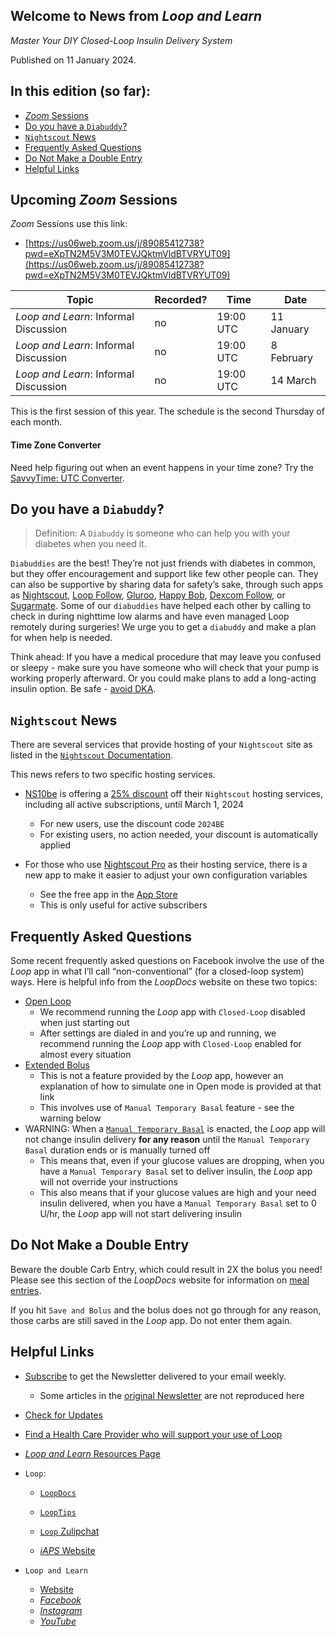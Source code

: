## Welcome to News from&nbsp;_<span translate="no">Loop and Learn</span>_

_Master Your DIY Closed-Loop Insulin Delivery System_

Published on 11 January 2024.

## In this edition (so far):

* [*Zoom* Sessions](#upcoming-zoom-sessions)
* [Do you have a `Diabuddy`?](#do-you-have-a-diabuddy)
* [`Nightscout` News](#nightscout-news)
* [Frequently Asked Questions](#frequently-asked-questions)
* [Do Not Make a Double Entry](#do-not-make-a-double-entry)
* [Helpful Links](#helpful-links)

## Upcoming *Zoom* Sessions

*Zoom* Sessions use this link:

* [https://us06web.zoom.us/j/89085412738?pwd=eXpTN2M5V3M0TEVJQktmVldBTVRYUT09](https://us06web.zoom.us/j/89085412738?pwd=eXpTN2M5V3M0TEVJQktmVldBTVRYUT09)

| Topic | Recorded? | Time | Date |
| - | - | - | - |
| _<span translate="no">Loop and Learn</span>_: Informal Discussion | no | 19:00 UTC | 11 January |
| _<span translate="no">Loop and Learn</span>_: Informal Discussion | no | 19:00 UTC | 8 February |
| _<span translate="no">Loop and Learn</span>_: Informal Discussion | no | 19:00 UTC | 14 March |

This is the first session of this year. The schedule is the second Thursday of each month.

#### Time Zone Converter

Need help figuring out when an event happens in your time zone? Try the [SavvyTime: UTC Converter](https://savvytime.com/converter/utc).

## Do you have a `Diabuddy`?

> Definition: A `Diabuddy` is someone who can help you with your diabetes when you need it.

`Diabuddies` are the best! They’re not just friends with diabetes in common, but they offer encouragement and support like few other people can. They can also be supportive by sharing data for safety’s sake, through such apps as [Nightscout](https://www.loopandlearn.org/nightscout/), [Loop Follow](https://www.loopandlearn.org/loop-follow/), [Gluroo](https://gluroo.com/), [Happy Bob](https://happybob.app/), [Dexcom Follow](https://www.dexcom.com/en-us/faqs/how-do-i-share-my-dexcom-g6-glucose-data-followers), or [Sugarmate](https://www.sugarmate.io/features). Some of our `diabuddies` have helped each other by calling to check in during nighttime low alarms and have even managed Loop remotely during surgeries! We urge you to get a `diabuddy` and make a plan for when help is needed.

Think ahead: If you have a medical procedure that may leave you confused or sleepy - make sure you have someone who will check that your pump is working properly afterward. Or you could make plans to add a long-acting insulin option. Be safe - [avoid DKA](https://healthonline.washington.edu/sites/default/files/record_pdfs/Insulin-Pumps-Diabetic-Ketoacidosis-(DKA).pdf). 

## `Nightscout` News

There are several services that provide hosting of your `Nightscout` site as listed in the [`Nightscout` Documentation](https://nightscout.github.io/nightscout/new_user/#vendors-comparison-table).

This news refers to two specific hosting services.

* [NS10be](https://ns.10be.de/en/index.html) is offering a [25% discount](https://www.facebook.com/10be.de/posts/pfbid0r8gqqD6X1mWjR237g2vLbQCjoyo61hkpAkMh3z5rvSmBV7HJF8f14vKtv3SJcm77l) off their `Nightscout` hosting services, including all active subscriptions, until March 1, 2024
    * For new users, use the discount code `2024BE`
    * For existing users, no action needed, your discount is automatically applied

* For those who use [Nightscout Pro](https://nightscout.pro/en_us/) as their hosting service, there is a new app to make it easier to adjust your own configuration variables
    * See the free app in the [App Store](https://apps.apple.com/vn/app/nightscout-pro/id6475240448)
    * This is only useful for active subscribers

## Frequently Asked Questions

Some recent frequently asked questions on Facebook involve the use of the *Loop* app in what I’ll call “non-conventional” (for a closed-loop system) ways. Here is helpful info from the *LoopDocs* website on these two topics:

* [Open&nbsp;<span translate="no">Loop</span>](https://loopkit.github.io/loopdocs/operation/loop/open-loop/)
    * We recommend running the *Loop* app with `Closed-Loop` disabled when just starting out
    * After settings are dialed in and you’re up and running, we recommend running the *Loop* app with `Closed-Loop` enabled for almost every situation
* [Extended Bolus](https://loopkit.github.io/loopdocs/operation/loop/open-loop/#extended-bolus)
    * This is not a feature provided by the *Loop* app, however an explanation of how to simulate one in Open mode is provided at that link
    * This involves use of `Manual Temporary Basal` feature - see the warning below
* WARNING: When a [`Manual Temporary Basal`](https://loopkit.github.io/loopdocs/loop-3/omnipod/#manual-temp-basal) is enacted, the *Loop* app will not change insulin delivery **for any reason** until the `Manual Temporary Basal` duration ends or is manually turned off
    * This means that, even if your glucose values are dropping, when you have a `Manual Temporary Basal` set to deliver insulin, the *Loop* app will not override your instructions
    * This also means that if your glucose values are high and your need insulin delivered, when you have a `Manual Temporary Basal` set to 0 U/hr, the *Loop* app will not start delivering insulin

## Do Not Make a Double Entry

Beware the double Carb Entry, which could result in 2X the bolus you need! Please see this section of the *LoopDocs* website for information on [meal entries](https://loopkit.github.io/loopdocs/operation/features/carbs/#meal-entry_1).

If you hit `Save and Bolus` and the bolus does not go through for any reason, those carbs are still saved in the *Loop* app. Do not enter them again.

## Helpful Links

* [Subscribe](https://www.loopandlearn.org/newsletter-signup/) to get the Newsletter delivered to your email weekly.
    * Some articles in the [original Newsletter](https://www.loopandlearn.org/2022/10/19/loop-and-learn-newsletter/) are not reproduced here
* [Check for Updates](https://www.loopandlearn.org/version-updates/)
* [Find a Health Care Provider who will support your use of&nbsp;<span translate="no">Loop</span>](https://www.loopandlearn.org/hcp-recommendations/)
* [_<span translate="no">Loop and Learn</span>_&nbsp;Resources Page](https://www.loopandlearn.org/resources/)
* <code>Loop</code>:
    * [`LoopDocs`](https://loopkit.github.io/loopdocs/)
    * [`LoopTips`](https://loopkit.github.io/looptips/)
    * [`Loop` Zulipchat](https://loop.zulipchat.com/)

    * [*iAPS* Website](https://www.iaps-app.org/)

* <code>Loop and Learn</code>
    * [Website](https://www.loopandlearn.org/)
    * [*Facebook*](https://www.facebook.com/groups/LOOPandLEARN)
    * [*Instagram*](https://www.instagram.com/loopandlearn/)
    * [*YouTube*](https://www.youtube.com/c/loopandlearn)
